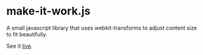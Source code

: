 # make-it-work.js

A small javascript library that uses webkit-transforms to adjust content size to fit beautifully. 

See it [live](http://thoppe.github.io/make-it-work/).